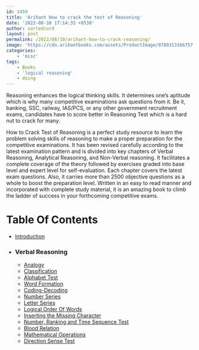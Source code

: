 ```yaml
---
id: 2459
title: 'Arihant How to crack the test of Reasoning'
date: '2022-08-10 17:14:35 +0530'
author: sortedcord
layout: post
permalink: /2022/08/10/arihant-how-to-crack-reasoning/
image: 'https://cdn.arihantbooks.com/assets/ProductImage/9789313166757.jpg'
categories:
    - 'misc'
tags:
    - Books
    - 'logical reasoning'
    - doing
---
```


Reasoning enhances the logical thinking skills. It determines one’s aptitude which is why many competitive examinations ask questions from it. Be it, banking, SSC, railway, IAS/PCS, or any other government recruitment exams, candidates have to score better in Reasoning Test which is a hard nut to crack for many.

How to Crack Test of Reasoning is a perfect study resource to learn the problem solving skills of reasoning to make a proper preparation for the competitive examinations. It has been revised carefully according to the latest examination pattern and is divided into key chapters of Verbal Reasoning, Analytical Reasoning, and Non-Verbal reasoning. It facilitates a complete coverage of the theory followed by exercises graded into base level and expert level for self-evaluation. Each chapter covers the latest exam questions. Also, it carries more than 2500 objective questions as a whole to boost the preparation level. Written in an easy to read manner and incorporated with complete study material, it is an amazing book to climb the ladder of success in your forthcoming competitive exams.

# Table Of Contents

- [Introduction](https://drive.google.com/uc?export=download&id=141yr6VCh4UnNkPVO-gethhwDtYbFvIwO)
- ### Verbal Reasoning
    * [Analogy](https://drive.google.com/uc?export=download&id=146Lia_N6_xsP20lNne0KQtZabPkclLnU)
    * [Classification](https://drive.google.com/uc?export=download&id=17KsmLkZ8TDfbfXle59H9AxsxuektnmFg)
    * [Alphabet Test](https://drive.google.com/uc?export=download&id=17stenX2nbwd0SfvlK8XqxsA2QNvfCxQ2)
    * [Word Formation](https://drive.google.com/uc?export=download&id=17v5MYowZEaTC9kxnAD4mgeTSK7jFOBVb)
    * [Coding-Decoding]()
    * [Number Series]()
    * [Letter Series]()
    * [Logical Order Of Words]()
    * [Inserting the Missing Character]()
    * [Number, Ranking and Time Sequence Test]()
    * [Blood Relation]()
    * [Mathematical Operations]()
    * [Direction Sense Test]()

